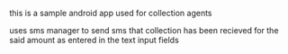 this is a sample android app used for collection agents

uses sms manager to send sms that collection has been recieved for the said amount as entered in the text input fields
